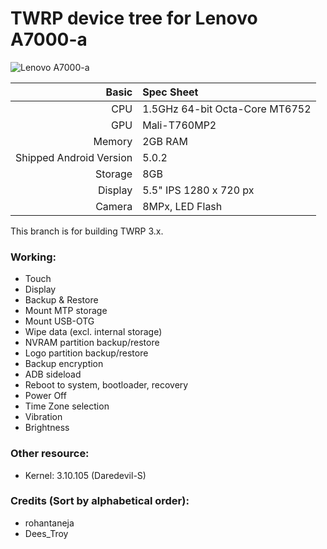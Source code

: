 TWRP device tree for Lenovo A7000-a
==============

![Lenovo A7000-a](https://img.xda-cdn.com/07icUxTNuZWDx96QYT5cuxU8h9o=/https%3A%2F%2F1.bp.blogspot.com%2F-Bi3y-tnLrdw%2FVzyVpZgjqEI%2FAAAAAAAAAgw%2Ff-K2t1MDmjID056U9iHKCfSxqnk-rItBgCLcB%2Fs640%2Fdareaosp.png "AOSP on Lenovo A7000-a")

Basic   | Spec Sheet
-------:|:-------------------------
CPU     | 1.5GHz 64-bit Octa-Core MT6752
GPU     | Mali-T760MP2
Memory  | 2GB RAM
Shipped Android Version | 5.0.2
Storage | 8GB
Display | 5.5" IPS 1280 x 720 px
Camera  | 8MPx, LED Flash

This branch is for building TWRP 3.x.

### Working:
  - Touch
  - Display
  - Backup & Restore
  - Mount MTP storage
  - Mount USB-OTG
  - Wipe data (excl. internal storage)
  - NVRAM partition backup/restore
  - Logo partition backup/restore
  - Backup encryption
  - ADB sideload
  - Reboot to system, bootloader, recovery
  - Power Off
  - Time Zone selection
  - Vibration
  - Brightness

### Other resource:
  - Kernel: 3.10.105 (Daredevil-S)

### Credits (Sort by alphabetical order):
  - rohantaneja
  - Dees_Troy

